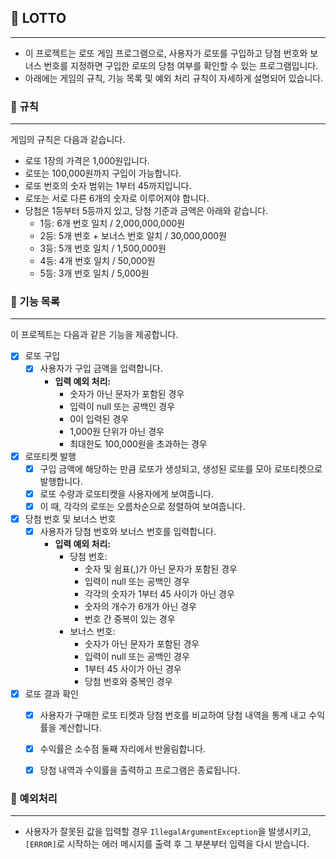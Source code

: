 ## 🎱 LOTTO

---

- 이 프로젝트는 로또 게임 프로그램으로, 사용자가 로또를 구입하고 당첨 번호와 보너스 번호를 지정하면 구입한 로또의 당첨 여부를 확인할 수 있는 프로그램입니다.
- 아래에는 게임의 규칙, 기능 목록 및 예외 처리 규칙이 자세하게 설명되어 있습니다.


### 📌 규칙

---

게임의 규칙은 다음과 같습니다.

- 로또 1장의 가격은 1,000원입니다.
- 로또는 100,000원까지 구입이 가능합니다.
- 로또 번호의 숫자 범위는 1부터 45까지입니다.
- 로또는 서로 다른 6개의 숫자로 이루어져야 합니다.
- 당첨은 1등부터 5등까지 있고, 당첨 기준과 금액은 아래와 같습니다.
  - 1등: 6개 번호 일치 / 2,000,000,000원
  - 2등: 5개 번호 + 보너스 번호 일치 / 30,000,000원
  - 3등: 5개 번호 일치 / 1,500,000원
  - 4등: 4개 번호 일치 / 50,000원
  - 5등: 3개 번호 일치 / 5,000원


### 🔎 기능 목록

---

이 프로젝트는 다음과 같은 기능을 제공합니다.

- [x] 로또 구입
  - [x] 사용자가 구입 금액을 입력합니다.
    - **입력 예외 처리:**
      - 숫자가 아닌 문자가 포함된 경우
      - 입력이 null 또는 공백인 경우
      - 0이 입력된 경우
      - 1,000원 단위가 아닌 경우
      - 최대한도 100,000원을 초과하는 경우
- [x] 로또티켓 발행
  - [x] 구입 금액에 해당하는 만큼 로또가 생성되고, 생성된 로또를 모아 로또티켓으로 발행합니다.
  - [x] 로또 수량과 로또티켓을 사용자에게 보여줍니다.
  - [x] 이 때, 각각의 로또는 오름차순으로 정렬하여 보여줍니다.
- [x] 당첨 번호 및 보너스 번호
  - [x] 사용자가 당첨 번호와 보너스 번호를 입력합니다.
    - **입력 예외 처리:**
      - 당첨 번호:
        - 숫자 및 쉼표(,)가 아닌 문자가 포함된 경우
        - 입력이 null 또는 공백인 경우
        - 각각의 숫자가 1부터 45 사이가 아닌 경우
        - 숫자의 개수가 6개가 아닌 경우
        - 번호 간 중복이 있는 경우
      - 보너스 번호:
        - 숫자가 아닌 문자가 포함된 경우
        - 입력이 null 또는 공백인 경우
        - 1부터 45 사이가 아닌 경우
        - 당첨 번호와 중복인 경우
- [x] 로또 결과 확인
  - [x] 사용자가 구매한 로또 티켓과 당첨 번호를 비교하여 당첨 내역을 통계 내고 수익률을 계산합니다.
  - [x] 수익률은 소수점 둘째 자리에서 반올림합니다.
  - [x] 당첨 내역과 수익률을 출력하고 프로그램은 종료됩니다.


### **🧨 예외처리**

---

- 사용자가 잘못된 값을 입력할 경우 `IllegalArgumentException`을 발생시키고, `[ERROR]`로 시작하는 에러 메시지를 출력 후 그 부분부터 입력을 다시 받습니다.
